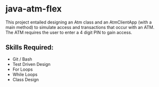 # java-atm-flex

This project entailed designing an Atm class and an AtmClientApp (with a main method) to simulate access and transactions
that occur with an ATM. The ATM requires the user to enter a 4 digit PIN to gain access.


## Skills Required:
* Git / Bash
* Test Driven Design
* For Loops
* While Loops
* Class Design

